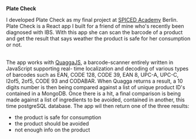 <strong>Plate Check</strong>

<p>I developed Plate Check as my final project at <a href="https://www.spiced-academy.com/en/program/full-stack-web-development/?gclid=CjwKCAjw4MP5BRBtEiwASfwALxpOPOTnCn-ZlPACzpYwRih4SSzYRfxkCuOBJcq71BpkHsr1naRbwRoCStYQAvD_BwE">SPICED Academy</a> Berlin.
Plate Check is a React app I built for a friend of mine who's recently been diagnosed with IBS. With this app she can scan the barcode of a product and get the result that says weather the product is safe for her consumption or not.
<br></br>
<p>The app works with <a href="https://serratus.github.io/quaggaJS/">QuaggaJS</a>, a barcode-scanner entirely written in JavaScript supporting real- time localization and decoding of various types of barcodes such as EAN, CODE 128, CODE 39, EAN 8, UPC-A, UPC-C, I2of5, 2of5, CODE 93 and CODABAR. When Quagga returns a result, a 10 digits number is then being compared
against a list of unique product ID's contained in a MongoDB. Once there is a hit, a final comparison is being made against a list of ingredients to be avoided, contained in another, this time postgreSQL database. The app wil then return one of the three results:</p>
<ul>
<li>the product is safe for consumption</li>
<li>the product should be avoided</li>
<li>not enough info on the product</li>
</ul>



